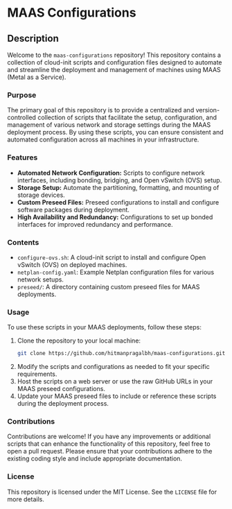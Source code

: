 # MAAS Configurations

## Description

Welcome to the `maas-configurations` repository! This repository contains a collection of cloud-init scripts and configuration files designed to automate and streamline the deployment and management of machines using MAAS (Metal as a Service).

### Purpose

The primary goal of this repository is to provide a centralized and version-controlled collection of scripts that facilitate the setup, configuration, and management of various network and storage settings during the MAAS deployment process. By using these scripts, you can ensure consistent and automated configuration across all machines in your infrastructure.

### Features

- **Automated Network Configuration:** Scripts to configure network interfaces, including bonding, bridging, and Open vSwitch (OVS) setup.
- **Storage Setup:** Automate the partitioning, formatting, and mounting of storage devices.
- **Custom Preseed Files:** Preseed configurations to install and configure software packages during deployment.
- **High Availability and Redundancy:** Configurations to set up bonded interfaces for improved redundancy and performance.

### Contents

- `configure-ovs.sh`: A cloud-init script to install and configure Open vSwitch (OVS) on deployed machines.
- `netplan-config.yaml`: Example Netplan configuration files for various network setups.
- `preseed/`: A directory containing custom preseed files for MAAS deployments.

### Usage

To use these scripts in your MAAS deployments, follow these steps:
1. Clone the repository to your local machine:
   ```bash
   git clone https://github.com/hitmanpragalbh/maas-configurations.git
   ```
2. Modify the scripts and configurations as needed to fit your specific requirements.
3. Host the scripts on a web server or use the raw GitHub URLs in your MAAS preseed configurations.
4. Update your MAAS preseed files to include or reference these scripts during the deployment process.

### Contributions

Contributions are welcome! If you have any improvements or additional scripts that can enhance the functionality of this repository, feel free to open a pull request. Please ensure that your contributions adhere to the existing coding style and include appropriate documentation.

### License

This repository is licensed under the MIT License. See the `LICENSE` file for more details.
